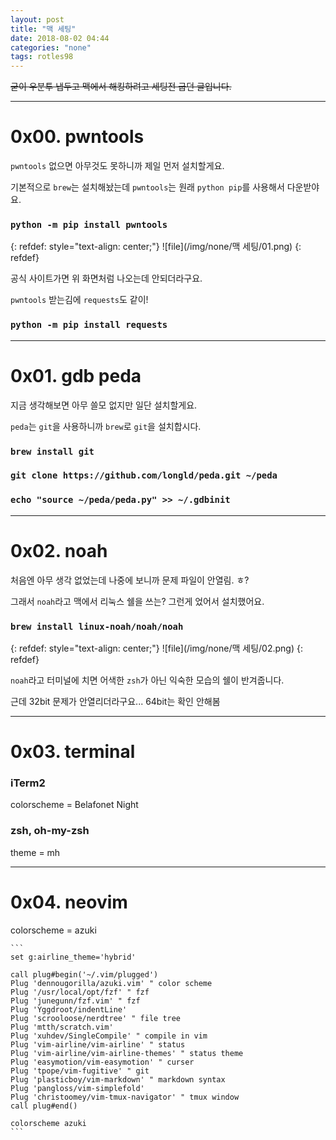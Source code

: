 ```yaml
---
layout: post
title: "맥 세팅"
date: 2018-08-02 04:44
categories: "none"
tags: rotles98
---
```


~~굳이 우분투 냅두고 맥에서 해킹하려고 세팅전 굽던 글입니다.~~

- - -
# 0x00. pwntools

`pwntools` 없으면 아무것도 못하니까 제일 먼저 설치할게요.

기본적으로 `brew`는 설치해놨는데 `pwntools`는 원래 `python pip`를 사용해서 다운받야요.

### `python -m pip install pwntools`

{: refdef: style="text-align: center;"}
![file](/img/none/맥 세팅/01.png)
{: refdef}

공식 사이트가면 위 화면처럼 나오는데 안되더라구요.

`pwntools` 받는김에 `requests`도 같이!

### `python -m pip install requests`

- - -
# 0x01. gdb peda

지금 생각해보면 아무 쓸모 없지만 일단 설치할게요.

`peda`는 `git`을 사용하니까 `brew`로 `git`을 설치합시다.

### `brew install git`

### `git clone https://github.com/longld/peda.git ~/peda`

### `echo "source ~/peda/peda.py" >> ~/.gdbinit`

- - -
# 0x02. noah

처음엔 아무 생각 없었는데 나중에 보니까 문제 파일이 안열림. ㅎ?

그래서 `noah`라고 맥에서 리눅스 쉘을 쓰는? 그런게 었어서 설치했어요.

### `brew install linux-noah/noah/noah`

{: refdef: style="text-align: center;"}
![file](/img/none/맥 세팅/02.png)
{: refdef}

`noah`라고 터미널에 치면 어색한 `zsh`가 아닌 익숙한 모습의 쉘이 반겨줍니다.

근데 32bit 문제가 안열리더라구요... 64bit는 확인 안해봄

- - -
# 0x03. terminal

### iTerm2

colorscheme = Belafonet Night

### zsh, oh-my-zsh

theme = mh

- - -
# 0x04. neovim

colorscheme = azuki

````
```
set g:airline_theme='hybrid'

call plug#begin('~/.vim/plugged')
Plug 'dennougorilla/azuki.vim' " color scheme
Plug '/usr/local/opt/fzf' " fzf
Plug 'junegunn/fzf.vim' " fzf
Plug 'Yggdroot/indentLine'
Plug 'scrooloose/nerdtree' " file tree
Plug 'mtth/scratch.vim'
Plug 'xuhdev/SingleCompile' " compile in vim
Plug 'vim-airline/vim-airline' " status
Plug 'vim-airline/vim-airline-themes' " status theme
Plug 'easymotion/vim-easymotion' " curser
Plug 'tpope/vim-fugitive' " git
Plug 'plasticboy/vim-markdown' " markdown syntax
Plug 'pangloss/vim-simplefold'
Plug 'christoomey/vim-tmux-navigator' " tmux window
call plug#end()

colorscheme azuki
```

